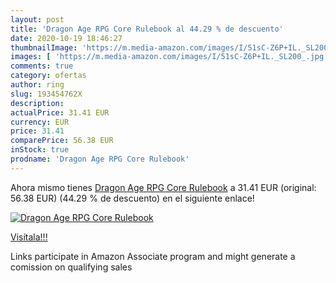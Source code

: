 ```yaml
---
layout: post
title: 'Dragon Age RPG Core Rulebook al 44.29 % de descuento'
date: 2020-10-19 18:46:27
thumbnailImage: 'https://m.media-amazon.com/images/I/51sC-Z6P+IL._SL200_.jpg'
images: [ 'https://m.media-amazon.com/images/I/51sC-Z6P+IL._SL200_.jpg' ]
comments: true
category: ofertas
author: ring
slug: 193454762X
description:
actualPrice: 31.41 EUR
currency: EUR
price: 31.41
comparePrice: 56.38 EUR
inStock: true
prodname: 'Dragon Age RPG Core Rulebook'
---
```


Ahora mismo tienes [Dragon Age RPG Core Rulebook](https://www.amazon.es/dp/193454762X/?tag=tolees-21) a 31.41 EUR (original: 56.38 EUR) (44.29 %  de descuento) en el siguiente enlace!

[![Dragon Age RPG Core Rulebook](https://m.media-amazon.com/images/I/51sC-Z6P+IL._SL200_.jpg)](https://www.amazon.es/dp/193454762X/?tag=tolees-21)

[Visítala!!!](https://www.amazon.es/dp/193454762X/?tag=tolees-21)

Links participate in Amazon Associate program and might generate a comission on qualifying sales
